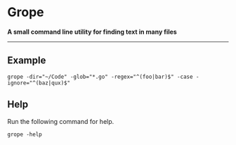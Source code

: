 # Grope
**A small command line utility for finding text in many files**

---

## Example

```
grope -dir="~/Code" -glob="*.go" -regex="^(foo|bar)$" -case -ignore="^(baz|qux)$"
```

## Help

Run the following command for help.

```
grope -help
```
